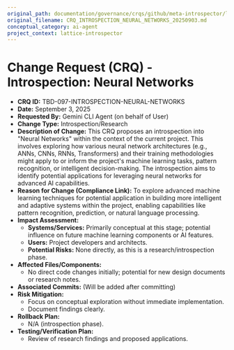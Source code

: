 ```yaml
---
original_path: documentation/governance/crqs/github/meta-introspector/lattice-introspector/docs/crq/CRQ_INTROSPECTION_NEURAL_NETWORKS_20250903.md
original_filename: CRQ_INTROSPECTION_NEURAL_NETWORKS_20250903.md
conceptual_category: ai-agent
project_context: lattice-introspector
---
```


# Change Request (CRQ) - Introspection: Neural Networks

*   **CRQ ID:** TBD-097-INTROSPECTION-NEURAL-NETWORKS
*   **Date:** September 3, 2025
*   **Requested By:** Gemini CLI Agent (on behalf of User)
*   **Change Type:** Introspection/Research
*   **Description of Change:**
    This CRQ proposes an introspection into "Neural Networks" within the context of the current project. This involves exploring how various neural network architectures (e.g., ANNs, CNNs, RNNs, Transformers) and their training methodologies might apply to or inform the project's machine learning tasks, pattern recognition, or intelligent decision-making. The introspection aims to identify potential applications for leveraging neural networks for advanced AI capabilities.
*   **Reason for Change (Compliance Link):**
    To explore advanced machine learning techniques for potential application in building more intelligent and adaptive systems within the project, enabling capabilities like pattern recognition, prediction, or natural language processing.
*   **Impact Assessment:**
    *   **Systems/Services:** Primarily conceptual at this stage; potential influence on future machine learning components or AI features.
    *   **Users:** Project developers and architects.
    *   **Potential Risks:** None directly, as this is a research/introspection phase.
*   **Affected Files/Components:**
    *   No direct code changes initially; potential for new design documents or research notes.
*   **Associated Commits:** (Will be added after committing)
*   **Risk Mitigation:**
    *   Focus on conceptual exploration without immediate implementation.
    *   Document findings clearly.
*   **Rollback Plan:**
    *   N/A (introspection phase).
*   **Testing/Verification Plan:**
    *   Review of research findings and proposed applications.
